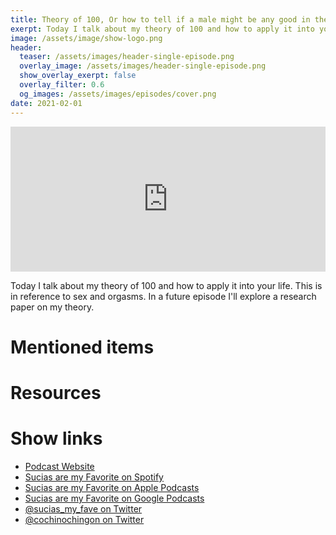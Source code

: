 ```yaml
---
title: Theory of 100, Or how to tell if a male might be any good in the sack and other useless things
exerpt: Today I talk about my theory of 100 and how to apply it into your life. This is in reference to sex and orgasms. In a future episode I'll explore a research paper on my theory.
image: /assets/image/show-logo.png
header:
  teaser: /assets/images/header-single-episode.png
  overlay_image: /assets/images/header-single-episode.png
  show_overlay_exerpt: false
  overlay_filter: 0.6
  og_images: /assets/images/episodes/cover.png
date: 2021-02-01
---
```

<iframe src="https://open.spotify.com/embed-podcast/episode/2Nugq9RTZnhxOjLPPLlwoH" width="100%" height="232" frameborder="0" allowtransparency="true" allow="encrypted-media"></iframe>

Today I talk about my theory of 100 and how to apply it into your life. This is in reference to sex and orgasms. In a future episode I'll explore a research paper on my theory.

# Mentioned items

# Resources

# Show links

* <i class=fas fa-link></i> [Podcast Website](https://cochinochingon.com)
* <i class=fab fa-spotify></i> [Sucias are my Favorite on Spotify](https://open.spotify.com/show/3XjoipCU3QzeIaQAAQpBdW)
* <i class=fas fa-podcast></i> [Sucias are my Favorite on Apple Podcasts](https://podcasts.apple.com/us/podcast/sucias-are-my-favorite/id1548173787)
* <i class=fab fa-google-play></i> [Sucias are my Favorite on Google Podcasts](https://podcasts.google.com/feed/aHR0cHM6Ly9hbmNob3IuZm0vcy80MjI0YzYzYy9wb2RjYXN0L3Jzcw==)
* <i class=fab fa-twitter></i> [@sucias_my_fave on Twitter](https://twitter.com/sucias_my_fave)
* <i class=fab fa-twitter></i> [@cochinochingon on Twitter](https://twitter.com/cochinochingon)
